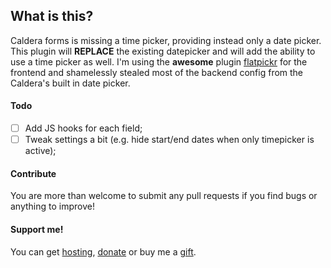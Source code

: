 ## What is this?

Caldera forms is missing a time picker, providing instead only a date picker. This plugin will **REPLACE** the existing datepicker and will add the ability to use a time picker as well. I'm using the **awesome** plugin [flatpickr][flatpickr] for the frontend and shamelessly stealed most of the backend config from the Caldera's built in date picker.


#### Todo
- [ ] Add JS hooks for each field;
- [ ] Tweak settings a bit (e.g. hide start/end dates when only timepicker is active);

#### Contribute
You are more than welcome to submit any pull requests if you find bugs or anything to improve!


#### Support me!
You can get [hosting](https://m.do.co/c/c95a44d0e992), [donate](https://www.paypal.me/iamntz/5) or buy me a [gift](http://iamntz.com/wishlist).

[flatpickr]: https://flatpickr.js.org/options/